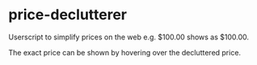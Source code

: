 price-declutterer
=================

Userscript to simplify prices on the web e.g. <span title="$99.99">$100.00</span> shows as $100.00.

The exact price can be shown by hovering over the decluttered price.
